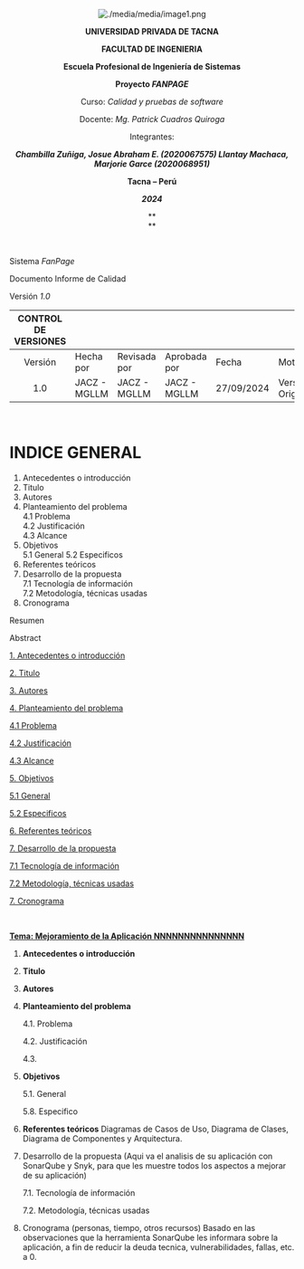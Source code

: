 <center>

[comment]: <img src="./media/media/image1.png" style="width:1.088in;height:1.46256in" alt="escudo.png" />

![./media/media/image1.png](./media/logo-upt.png)

**UNIVERSIDAD PRIVADA DE TACNA**

**FACULTAD DE INGENIERIA**

**Escuela Profesional de Ingeniería de Sistemas**

**Proyecto *FANPAGE***

Curso: *Calidad y pruebas de software*

Docente: *Mg. Patrick Cuadros Quiroga*

Integrantes:

***Chambilla Zuñiga, Josue Abraham E.		(2020067575)
   Llantay Machaca, Marjorie Garce 		    (2020068951)***

**Tacna – Perú**

***2024***

**  
**
</center>
<div style="page-break-after: always; visibility: hidden">\pagebreak</div>

Sistema *FanPage*

Documento Informe de Calidad

Versión *1.0*

|CONTROL DE VERSIONES||||||
| :-: | :- | :- | :- | :- | :- |
|Versión|Hecha por|Revisada por|Aprobada por|Fecha|Motivo|
|1\.0|JACZ - MGLLM|JACZ - MGLLM|JACZ - MGLLM|27/09/2024|Versión Original|

<div style="page-break-after: always; visibility: hidden">\pagebreak</div>

# **INDICE GENERAL**

1. Antecedentes o introducción	
2. Titulo	
3. Autores	
4. Planteamiento del problema	
4.1 Problema	
4.2 Justificación	
4.3 Alcance	
5. Objetivos	
5.1 General	
5.2 Especificos	
6. Referentes teóricos	
7. Desarrollo de la propuesta	
7.1 Tecnología de información	
7.2 Metodología, técnicas usadas	
8. Cronograma	

Resumen

Abstract

[1. Antecedentes o introducción](#_Toc52661346)

[2. Titulo](#_Toc52661347)

[3. Autores](#_Toc52661348)

[4. Planteamiento del problema](#_Toc52661349)

[4.1 Problema](#_Toc52661350)

[4.2 Justificación](#_Toc52661351)

[4.3 Alcance](#_Toc52661352)

[5. Objetivos](#_Toc52661356)

[5.1 General](#_Toc52661350)

[5.2 Especificos](#_Toc52661351)

[6. Referentes teóricos](#_Toc52661357)

[7. Desarrollo de la propuesta](#_Toc52661356)

[7.1 Tecnología de información ](#_Toc52661350)

[7.2 Metodología, técnicas usadas](#_Toc52661351)

[7. Cronograma](#_Toc52661356)


<div style="page-break-after: always; visibility: hidden">\pagebreak</div>

**<u>Tema: Mejoramiento de la Aplicación NNNNNNNNNNNNNNN</u>**

1. <span id="_Toc52661346" class="anchor"></span>**Antecedentes o introducción**

2. <span id="_Toc52661347" class="anchor"></span>**Titulo**

3. <span id="_Toc52661348" class="anchor"></span>**Autores**

4. <span id="_Toc52661349" class="anchor"></span>**Planteamiento del problema**

    4.1. <span id="_Toc52661350" class="anchor"></span>Problema

    4.2. <span id="_Toc52661351" class="anchor"></span>Justificación

    4.3. <span id="_Toc52661352" class="anchor"></span>

5. <span id="_Toc52661356" class="anchor"></span>**Objetivos**

    5.1. General

    5.8. Especifico

6. <span id="_Toc52661357" class="anchor"></span>**Referentes teóricos**
    Diagramas de Casos de Uso, Diagrama de Clases, Diagrama de Componentes y Arquitectura.

7. Desarrollo de la propuesta (Aqui va el analisis de su aplicación con SonarQube y Snyk, para que les muestre todos los aspectos a mejorar de su aplicación)

    7.1.   Tecnología de información 

    7.2.   Metodología, técnicas usadas

8. Cronograma
   (personas, tiempo, otros recursos) Basado en las observaciones que la herramienta SonarQube les informara         sobre la aplicación, a fin de reducir la deuda tecnica, vulnerabilidades, fallas, etc. a 0.

